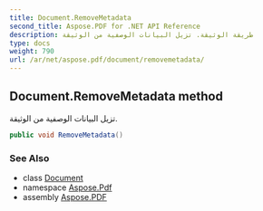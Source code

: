 ```yaml
---
title: Document.RemoveMetadata
second_title: Aspose.PDF for .NET API Reference
description: طريقة الوثيقة. تزيل البيانات الوصفية من الوثيقة
type: docs
weight: 790
url: /ar/net/aspose.pdf/document/removemetadata/
---
```

## Document.RemoveMetadata method

تزيل البيانات الوصفية من الوثيقة.

```csharp
public void RemoveMetadata()
```

### See Also

* class [Document](../)
* namespace [Aspose.Pdf](../../../aspose.pdf/)
* assembly [Aspose.PDF](../../../)
